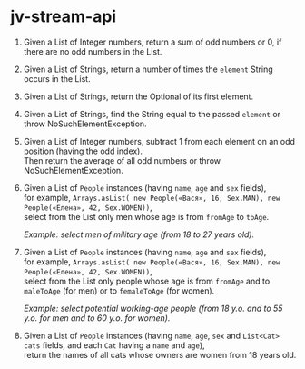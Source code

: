 # jv-stream-api

1. Given a List of Integer numbers,
   return a sum of odd numbers or 0, if there are no odd numbers in the List.  
   
2. Given a List of Strings, 
   return a number of times the `element` String occurs in the List. 
    
3. Given a List of Strings, return the Optional of its first element.  

4. Given a List of Strings, 
   find the String equal to the passed `element` or throw NoSuchElementException.
     
5. Given a List of Integer numbers,
   subtract 1 from each element on an odd position (having the odd index).  
   Then return the average of all odd numbers or throw NoSuchElementException. 
    
6. Given a List of `People` instances (having `name`, `age` and `sex` fields),  
   for example, `Arrays.asList( new People(«Вася», 16, Sex.MAN), new People(«Елена», 42, Sex.WOMEN))`,  
   select from the List only men whose age is from `fromAge` to `toAge`.  
   
   _Example: select men of military age (from 18 to 27 years old)._
   
7. Given a List of `People` instances (having `name`, `age` and `sex` fields),  
   for example, `Arrays.asList( new People(«Вася», 16, Sex.MAN), new People(«Елена», 42, Sex.WOMEN))`,  
   select from the List only people whose age is from `fromAge` and to `maleToAge` (for men) or to `femaleToAge` (for women).  
   
   _Example: select potential working-age people (from 18 y.o. and to 55 y.o. for men and to 60 y.o. for women)._
   
7. Given a List of `People` instances (having `name`, `age`, `sex` and `List<Cat> cats` fields, 
   and each `Cat` having a `name` and `age`),  
   return the names of all cats whose owners are women from 18 years old.  
